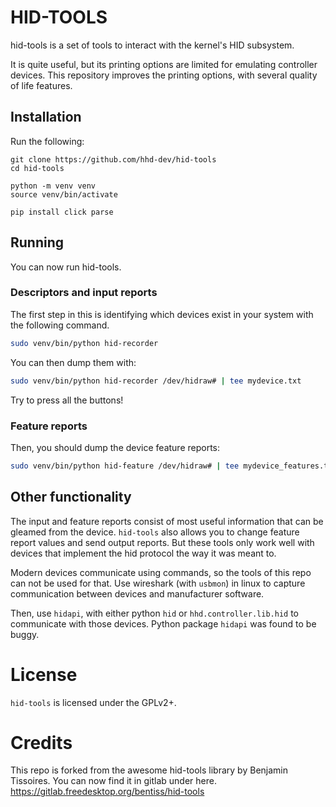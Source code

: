 # HID-TOOLS
hid-tools is a set of tools to interact with the kernel's HID subsystem.

It is quite useful, but its printing options are limited for emulating controller
devices.
This repository improves the printing options, with several quality of life
features.

## Installation
Run the following:
```
git clone https://github.com/hhd-dev/hid-tools
cd hid-tools

python -m venv venv
source venv/bin/activate

pip install click parse
```

## Running
You can now run hid-tools.

### Descriptors and input reports
The first step in this is identifying which devices exist
in your system with the following command.
```bash
sudo venv/bin/python hid-recorder
```

You can then dump them with:
```bash
sudo venv/bin/python hid-recorder /dev/hidraw# | tee mydevice.txt
```
Try to press all the buttons!

### Feature reports
Then, you should dump the device feature reports:
```bash
sudo venv/bin/python hid-feature /dev/hidraw# | tee mydevice_features.txt
```

## Other functionality
The input and feature reports consist of most useful information that can
be gleamed from the device.
`hid-tools` also allows you to change feature report values and send output
reports.
But these tools only work well with devices that implement the hid protocol
the way it was meant to.

Modern devices communicate using commands, so the tools of this repo
can not be used for that.
Use wireshark (with `usbmon`) in linux to capture communication between
devices and manufacturer software.

Then, use `hidapi`, with either python `hid` or `hhd.controller.lib.hid`
to communicate with those devices.
Python package `hidapi` was found to be buggy.

# License
`hid-tools` is licensed under the GPLv2+.

# Credits
This repo is forked from the awesome hid-tools library by Benjamin Tissoires.
You can now find it in gitlab under here.
https://gitlab.freedesktop.org/bentiss/hid-tools

